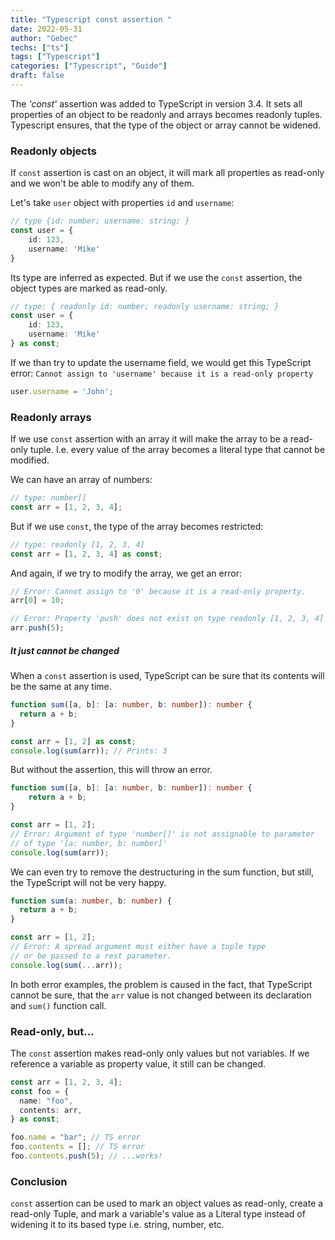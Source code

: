 ```yaml
---
title: "Typescript const assertion "
date: 2022-05-31
author: "Gebec"
techs: ["ts"]
tags: ["Typescript"]
categories: ["Typescript", "Guide"]
draft: false
---
```


The *'const'* assertion was added to TypeScript in version 3.4. It sets all properties of an object to be readonly and arrays becomes readonly tuples. Typescript ensures, that the type of the object or array cannot be widened.

### Readonly objects
If `const` assertion is cast on an object, it will mark all properties as read-only and we won't be able to modify any of them.

Let's take `user` object with properties `id` and `username`:
```ts
// type {id: number; username: string; }
const user = {
    id: 123,
    username: 'Mike'
}
```

Its type are inferred as expected. But if we use the `const` assertion, the object types are marked as read-only.
```ts
// type: { readonly id: number; readonly username: string; }
const user = {
    id: 123,
    username: 'Mike'
} as const;
```

If we than try to update the username field, we would get this TypeScript error: `Cannot assign to 'username' because it is a read-only property`
```ts
user.username = 'John';
```

### Readonly arrays
If we use `const` assertion with an array it will make the array to be a read-only tuple. I.e. every value of the array becomes a literal type that cannot be modified.

We can have an array of numbers:
```ts
// type: number[]
const arr = [1, 2, 3, 4];
```

But if we use `const`, the type of the array becomes restricted:
```ts
// type: readonly [1, 2, 3, 4]
const arr = [1, 2, 3, 4] as const;
```

And again, if we try to modify the array, we get an error:
```ts
// Error: Cannot assign to '0' because it is a read-only property.
arr[0] = 10;

// Error: Property 'push' does not exist on type readonly [1, 2, 3, 4]
arr.push(5);
```

##### It just cannot be changed
When a `const` assertion is used, TypeScript can be sure that its contents will be the same at any time.

```ts
function sum([a, b]: [a: number, b: number]): number {
  return a + b;
}

const arr = [1, 2] as const;
console.log(sum(arr)); // Prints: 3
```

But without the assertion, this will throw an error.
```ts
function sum([a, b]: [a: number, b: number]): number {
    return a + b;
}

const arr = [1, 2];
// Error: Argument of type 'number[]' is not assignable to parameter
// of type '[a: number, b: number]'
console.log(sum(arr));
```

We can even try to remove the destructuring in the sum function, but still, the TypeScript will not be very happy.
```ts
function sum(a: number, b: number) {
  return a + b;
}

const arr = [1, 2];
// Error: A spread argument must either have a tuple type
// or be passed to a rest parameter.
console.log(sum(...arr));
```
In both error examples, the problem is caused in the fact, that TypeScript cannot be sure, that the `arr` value is not changed between its declaration and `sum()` function call.


### Read-only, but...
The `const` assertion makes read-only only values but not variables. If we reference a variable as property value, it still can be changed.
```ts
const arr = [1, 2, 3, 4];
const foo = {
  name: "foo",
  contents: arr,
} as const;

foo.name = "bar"; // TS error
foo.contents = []; // TS error
foo.contents.push(5); // ...works!
```

### Conclusion
`const` assertion can be used to mark an object values as read-only, create a read-only Tuple, and mark a variable's value as a Literal type instead of widening it to its based type i.e. string, number, etc.
